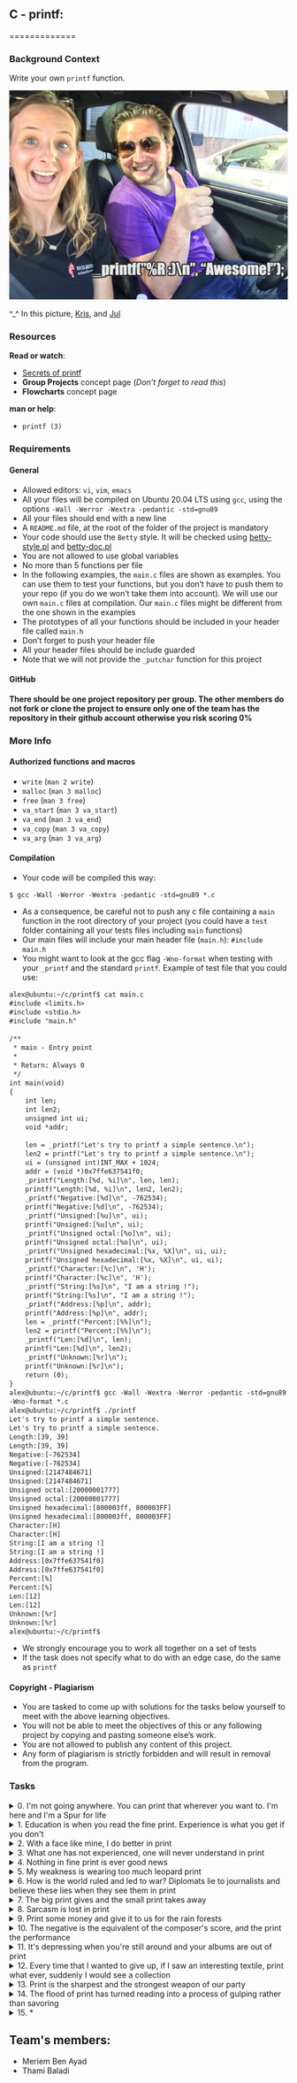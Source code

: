 ## C - printf:
=============
### Background Context

Write your own `printf` function.

![printf](printf.png)

^_^ In this picture, [Kris](https://twitter.com/krisbredemeier), and [Jul](https://twitter.com/cyrjulien)

### Resources

**Read or watch**:

- [Secrets of printf](https://www.academia.edu/10297206/Secrets_of_printf_)
- **Group Projects** concept page (_Don’t forget to read this_)
- **Flowcharts** concept page

**man or help**:

- `printf (3)`

### Requirements

#### General

- Allowed editors: `vi`, `vim`, `emacs`
- All your files will be compiled on Ubuntu 20.04 LTS using `gcc`, using the options `-Wall -Werror -Wextra -pedantic -std=gnu89`
- All your files should end with a new line
- A `README.md` file, at the root of the folder of the project is mandatory
- Your code should use the `Betty` style. It will be checked using [betty-style.pl](https://github.com/alx-tools/Betty/blob/master/betty-style.pl "betty-style.pl") and [betty-doc.pl](https://github.com/alx-tools/Betty/blob/master/betty-doc.pl "betty-doc.pl")
- You are not allowed to use global variables
- No more than 5 functions per file
- In the following examples, the `main.c` files are shown as examples. You can use them to test your functions, but you don’t have to push them to your repo (if you do we won’t take them into account). We will use our own `main.c` files at compilation. Our `main.c` files might be different from the one shown in the examples
- The prototypes of all your functions should be included in your header file called `main.h`
- Don’t forget to push your header file
- All your header files should be include guarded
- Note that we will not provide the `_putchar` function for this project

#### GitHub

**There should be one project repository per group. The other members do not fork or clone the project to ensure only one of the team has the repository in their github account otherwise you risk scoring 0%**

### More Info

#### Authorized functions and macros

- `write` (`man 2 write`)
- `malloc` (`man 3 malloc`)
- `free` (`man 3 free`)
- `va_start` (`man 3 va_start`)
- `va_end` (`man 3 va_end`)
- `va_copy` (`man 3 va_copy`)
- `va_arg` (`man 3 va_arg`)

#### Compilation

- Your code will be compiled this way:

```shell
$ gcc -Wall -Werror -Wextra -pedantic -std=gnu89 *.c
```

- As a consequence, be careful not to push any c file containing a `main` function in the root directory of your project (you could have a `test` folder containing all your tests files including `main` functions)
- Our main files will include your main header file (`main.h`): `#include main.h`
- You might want to look at the gcc flag `-Wno-format` when testing with your `_printf` and the standard `printf`. Example of test file that you could use:

```shell
alex@ubuntu:~/c/printf$ cat main.c 
#include <limits.h>
#include <stdio.h>
#include "main.h"

/**
 * main - Entry point
 *
 * Return: Always 0
 */
int main(void)
{
    int len;
    int len2;
    unsigned int ui;
    void *addr;

    len = _printf("Let's try to printf a simple sentence.\n");
    len2 = printf("Let's try to printf a simple sentence.\n");
    ui = (unsigned int)INT_MAX + 1024;
    addr = (void *)0x7ffe637541f0;
    _printf("Length:[%d, %i]\n", len, len);
    printf("Length:[%d, %i]\n", len2, len2);
    _printf("Negative:[%d]\n", -762534);
    printf("Negative:[%d]\n", -762534);
    _printf("Unsigned:[%u]\n", ui);
    printf("Unsigned:[%u]\n", ui);
    _printf("Unsigned octal:[%o]\n", ui);
    printf("Unsigned octal:[%o]\n", ui);
    _printf("Unsigned hexadecimal:[%x, %X]\n", ui, ui);
    printf("Unsigned hexadecimal:[%x, %X]\n", ui, ui);
    _printf("Character:[%c]\n", 'H');
    printf("Character:[%c]\n", 'H');
    _printf("String:[%s]\n", "I am a string !");
    printf("String:[%s]\n", "I am a string !");
    _printf("Address:[%p]\n", addr);
    printf("Address:[%p]\n", addr);
    len = _printf("Percent:[%%]\n");
    len2 = printf("Percent:[%%]\n");
    _printf("Len:[%d]\n", len);
    printf("Len:[%d]\n", len2);
    _printf("Unknown:[%r]\n");
    printf("Unknown:[%r]\n");
    return (0);
}
alex@ubuntu:~/c/printf$ gcc -Wall -Wextra -Werror -pedantic -std=gnu89 -Wno-format *.c
alex@ubuntu:~/c/printf$ ./printf
Let's try to printf a simple sentence.
Let's try to printf a simple sentence.
Length:[39, 39]
Length:[39, 39]
Negative:[-762534]
Negative:[-762534]
Unsigned:[2147484671]
Unsigned:[2147484671]
Unsigned octal:[20000001777]
Unsigned octal:[20000001777]
Unsigned hexadecimal:[800003ff, 800003FF]
Unsigned hexadecimal:[800003ff, 800003FF]
Character:[H]
Character:[H]
String:[I am a string !]
String:[I am a string !]
Address:[0x7ffe637541f0]
Address:[0x7ffe637541f0]
Percent:[%]
Percent:[%]
Len:[12]
Len:[12]
Unknown:[%r]
Unknown:[%r]
alex@ubuntu:~/c/printf$
```
- We strongly encourage you to work all together on a set of tests
- If the task does not specify what to do with an edge case, do the same as `printf`

#### Copyright - Plagiarism

- You are tasked to come up with solutions for the tasks below yourself to meet with the above learning objectives.
- You will not be able to meet the objectives of this or any following project by copying and pasting someone else’s work.
- You are not allowed to publish any content of this project.
- Any form of plagiarism is strictly forbidden and will result in removal from the program.

### Tasks

<details>
<summary>0. I'm not going anywhere. You can print that wherever you want to. I'm here and I'm a Spur for life</summary>

Write a function that produces output according to a format.
- Prototype: `int _printf(const char *format, ...);`
- Returns: the number of characters printed (excluding the null byte used to end output to strings)
- write output to stdout, the standard output stream
- `format` is a character string. The format string is composed of zero or more directives. See `man 3 printf` for more detail. You need to handle the following conversion specifiers:
    - `c`
    - `s`
    - `%`
- You don’t have to reproduce the buffer handling of the C library `printf` function
- You don’t have to handle the flag characters
- You don’t have to handle field width
- You don’t have to handle precision
- You don’t have to handle the length modifiers
***
**Repo:**
- GitHub repository: `printf`
</details>

<details>
<summary>1. Education is when you read the fine print. Experience is what you get if you don't</summary>

Handle the following conversion specifiers:
- `d`
- `i`
- You don’t have to handle the flag characters
- You don’t have to handle field width
- You don’t have to handle precision
- You don’t have to handle the length modifiers
***
**Repo:**
- GitHub repository: `printf`
</details>

<details>
<summary>2. With a face like mine, I do better in print</summary>

Handle the following custom conversion specifiers:

- `b`: the unsigned int argument is converted to binary

```shell
alex@ubuntu:~/c/printf$ cat main.c
#include "main.h"

/**
 * main - Entry point
 *
 * Return: Always 0
 */
int main(void)
{
    _printf("%b\n", 98);
    return (0);
}
alex@ubuntu:~/c/printf$ gcc -Wall -Wextra -Werror -pedantic -std=gnu89 main.c
alex@ubuntu:~/c/printf$ ./a.out
1100010
alex@ubuntu:~/c/printf$
```
***
**Repo:**
- GitHub repository: `printf`
</details>

<details>
<summary>3. What one has not experienced, one will never understand in print</summary>

Handle the following conversion specifiers:
- `u`
- `o`
- `x`
- `X`
- You don’t have to handle the flag characters
- You don’t have to handle field width
- You don’t have to handle precision
- You don’t have to handle the length modifiers
***
**Repo:**
- GitHub repository: `printf`
</details>

<details>
<summary>4. Nothing in fine print is ever good news</summary>

Use a local buffer of 1024 chars in order to call `write` as little as possible.
***
**Repo:**
- GitHub repository: `printf`
</details>

<details>
<summary>5. My weakness is wearing too much leopard print</summary>

Handle the following custom conversion specifier:
- `S` : prints the string.
- Non printable characters (0 < ASCII value < 32 or >= 127) are printed this way: `\x`, followed by the ASCII code value in hexadecimal (upper case - always 2 characters)

```shell
alex@ubuntu:~/c/printf$ cat main.c
#include "main.h"

/**
 * main - Entry point
 *
 * Return: Always 0
 */
int main(void)
{
    _printf("%S\n", "Best\nSchool");
    return (0);
}
alex@ubuntu:~/c/printf$ gcc -Wall -Wextra -Werror -pedantic -std=gnu89 main.c
alex@ubuntu:~/c/printf$ ./a.out
Best\x0ASchool
alex@ubuntu:~/c/printf$
```
***
**Repo:**
- GitHub repository: `printf`
</details>

<details>
<summary>6. How is the world ruled and led to war? Diplomats lie to journalists and believe these lies when they see them in print</summary>

Handle the following conversion specifier: `p`.
- You don’t have to handle the flag characters
- You don’t have to handle field width
- You don’t have to handle precision
- You don’t have to handle the length modifiers
***
**Repo:**
- GitHub repository: `printf`
</details>

<details>
<summary>7. The big print gives and the small print takes away</summary>

Handle the following flag characters for non-custom conversion specifiers:
- `+`
- space
- `#`
***
**Repo:**
- GitHub repository: `printf`

</details>

<details>
<summary>8. Sarcasm is lost in print</summary>
Handle the following length modifiers for non-custom conversion specifiers:
- `l`
- `h`

Conversion specifiers to handle: `d`, `i`, `u`, `o`, `x`, `X`
***
**Repo:**
- GitHub repository: `printf`

</details>

<details>
<summary>9. Print some money and give it to us for the rain forests</summary>

Handle the field width for non-custom conversion specifiers.
***
**Repo:**
- GitHub repository: `printf`
</details>

<details>
<summary>10. The negative is the equivalent of the composer's score, and the print the performance</summary>

Handle the precision for non-custom conversion specifiers.
***
**Repo:**
- GitHub repository: `printf`

</details>

<details>
<summary>11. It's depressing when you're still around and your albums are out of print</summary>

Handle the `0` flag character for non-custom conversion specifiers.
***
**Repo:**
- GitHub repository: `printf`
</details>

<details>
<summary>12. Every time that I wanted to give up, if I saw an interesting textile, print what ever, suddenly I would see a collection</summary>

Handle the `-` flag character for non-custom conversion specifiers.
***
**Repo:**
- GitHub repository: `printf`
</details>

<details>
<summary>13. Print is the sharpest and the strongest weapon of our party</summary>

Handle the following custom conversion specifier:
- `r` : prints the reversed string
***
**Repo:**
- GitHub repository: `printf`
</details>

<details>
<summary>14. The flood of print has turned reading into a process of gulping rather than savoring</summary>

Handle the following custom conversion specifier:
- `R`: prints the rot13'ed string
***
**Repo:**
- GitHub repository: `printf`
</details>

<details>
<summary>15. *</summary>

All the above options work well together.
***
**Repo:**
- GitHub repository: `printf`
</details>

Team's members:
---------------
- Meriem Ben Ayad
- Thami Baladi
